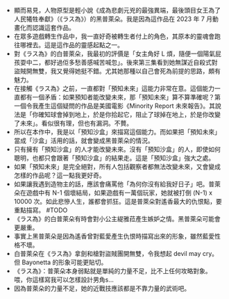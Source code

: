 - 顯而易見，人物原型是輕小說《成為悲劇元兇的最強異端，最後頭目女王為了人民犧牲奉獻》（《ラス為》）的黑普萊朵。我是因為這作品在 2023 年 7 月動畫化而認識這套作品。
- 在眾多遊戲轉生作品中，我一直好奇被轉生者付上的角色，其原本的靈魂會跑往哪裡去。這是這作品的靈感起點之一。
- 對《ラス為》的白普萊朵，我最初的評價是「女主角好 L 煩，隨便一個陽氣屁孩耍中二，都好過佢多愁善感喊苦喊忽」。後來第三集看到她無謀近自殺式對盜賊開無雙，我又覺得她挺不錯。尤其她那種以自己會死為前提的思路，頗有魅力。
- 在接觸《ラス為》之前，一直都對「預知未來」這能力非常在意。這個能力一直都有一個矛盾：如果預知者能改變未來，那「預知未來」算不算準確呢？第一個令我產生這個疑問的作品是美國電影《Minority Report 未來報告》。其說法是「你確知球會掉到地上，於是你拾起它，阻止了球掉在地上，於是你改變了未來」。看似很有理，但也有漏洞。不贅。
- 所以在本作中，我是以「預知沙盒」來描寫這個能力。而如果把「預知未來」當成「沙盒」活用的話，就會變成黑普萊朵的情況。
- 只有擁有「預知沙盒」的人才能改變未來。沒有「預知沙盒」的人，即使如何聰明，也都只會跟著「預知沙盒」的結果走。這是「預知沙盒」強大之處。
- 如果「預知未來」是完全絕對，所有人包括觀察者都無法改變未來，又會變成怎樣的作品呢？這一點我更好奇。
- 如果讓我遇到造物主的話，應該會痛罵他「為何你沒有給我好日子」吧。普萊朵在遊戲中有 N-1 個壞結局，如果遊戲有一萬個玩家，她就被打倒 (N-1) x 10000 次。如此悲慘人生，誰都會抓狂。這是普萊朵對遙香最大的仇恨點，要重點描寫。 #TODO
- 《ラス為》的白普萊朵有時會對小公主緹雅菈產生嫉妒之情。黑普萊朵可能會更嚴重。
- 事實上黑普萊朵是因為遙香曾對藍愛產生仇恨時描寫出來的形象，雖然藍愛性格不壞。
- 白普萊朵在《ラス為》拿劍和槍對盜賊團開無雙，令我想起 devil may cry。但 Bayonetta 的形象可能更貼切。
- 《ラス為》：普萊朵本身弱點就是單純的力量不足，比不上任何攻略對象。喂，你這樣寫我可以怎樣設計男角s...
- 因為普萊朵的力量不足，她的近戰技應該都是不靠力量的武術吧。